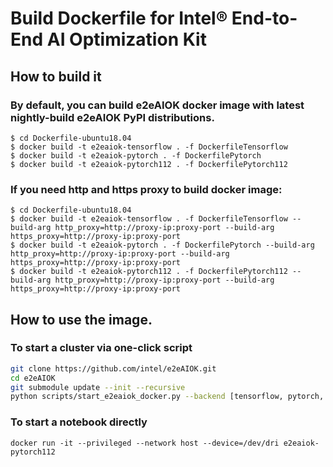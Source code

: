 # Build Dockerfile for Intel® End-to-End AI Optimization Kit

## How to build it

### By default, you can build e2eAIOK docker image with latest nightly-build e2eAIOK PyPI distributions.
```
$ cd Dockerfile-ubuntu18.04
$ docker build -t e2eaiok-tensorflow . -f DockerfileTensorflow
$ docker build -t e2eaiok-pytorch . -f DockerfilePytorch
$ docker build -t e2eaiok-pytorch112 . -f DockerfilePytorch112
```

### If you need http and https proxy to build docker image:
```
$ cd Dockerfile-ubuntu18.04
$ docker build -t e2eaiok-tensorflow . -f DockerfileTensorflow --build-arg http_proxy=http://proxy-ip:proxy-port --build-arg https_proxy=http://proxy-ip:proxy-port
$ docker build -t e2eaiok-pytorch . -f DockerfilePytorch --build-arg http_proxy=http://proxy-ip:proxy-port --build-arg https_proxy=http://proxy-ip:proxy-port
$ docker build -t e2eaiok-pytorch112 . -f DockerfilePytorch112 --build-arg http_proxy=http://proxy-ip:proxy-port --build-arg https_proxy=http://proxy-ip:proxy-port
```

## How to use the image.

### To start a cluster via one-click script
``` bash
git clone https://github.com/intel/e2eAIOK.git
cd e2eAIOK
git submodule update --init --recursive
python scripts/start_e2eaiok_docker.py --backend [tensorflow, pytorch, pytorch112] --dataset_path ../ --workers host1, host2, host3, host4 --proxy "http://addr:ip"
```

### To start a notebook directly
```
docker run -it --privileged --network host --device=/dev/dri e2eaiok-pytorch112
```